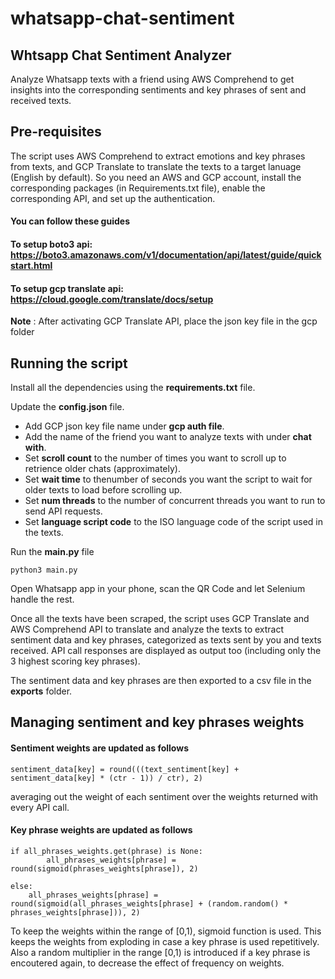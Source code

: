 # whatsapp-chat-sentiment
## Whtsapp Chat Sentiment Analyzer

Analyze Whatsapp texts with a friend using AWS Comprehend to get insights into the corresponding sentiments and key phrases of sent and received texts.


## Pre-requisites

The script uses AWS Comprehend to extract emotions and key phrases from texts, and GCP Translate to translate the texts to a target lanuage (English by default). So you need an AWS and GCP account, install the corresponding packages (in Requirements.txt file), enable the corresponding API, and set up the authentication.

#### You can follow these guides
#### To setup **boto3** api: https://boto3.amazonaws.com/v1/documentation/api/latest/guide/quickstart.html
#### To setup **gcp translate** api: https://cloud.google.com/translate/docs/setup

**Note** : After activating GCP Translate API, place the json key file in the gcp folder

## Running the script

Install all the dependencies using the **requirements.txt** file.

Update the **config.json** file.
- Add GCP json key file name under **gcp auth file**.
- Add the name of the friend you want to analyze texts with under **chat with**.
- Set **scroll count** to the number of times you want to scroll up to retrience older chats (approximately).
- Set **wait time** to thenumber of seconds you want the script to wait for older texts to load before scrolling up.
- Set **num threads** to the number of concurrent threads you want to run to send API requests.
- Set **language script code** to the ISO language code of the script used in the texts.

Run the **main.py** file
```
python3 main.py
```
Open Whatsapp app in your phone, scan the QR Code and let Selenium handle the rest.

Once all the texts have been scraped, the script uses GCP Translate and AWS Comprehend API to translate and analyze the texts to extract sentiment data and key phrases, categorized as texts sent by you and texts received. API call responses are displayed as output too (including only the 3 highest scoring key phrases).

The sentiment data and key phrases are then exported to a csv file in the **exports** folder.


## Managing sentiment and key phrases weights

#### Sentiment weights are updated as follows

```
sentiment_data[key] = round(((text_sentiment[key] + sentiment_data[key] * (ctr - 1)) / ctr), 2)
```
averaging out the weight of each sentiment over the weights returned with every API call.


#### Key phrase weights are updated as follows

```
if all_phrases_weights.get(phrase) is None:
        all_phrases_weights[phrase] = round(sigmoid(phrases_weights[phrase]), 2)

else:
    all_phrases_weights[phrase] = round(sigmoid(all_phrases_weights[phrase] + (random.random() *  phrases_weights[phrase])), 2)
```
To keep the weights within the range of [0,1), sigmoid function is used. This keeps the weights from exploding in case a key phrase is used repetitively. Also a random multiplier in the range [0,1) is introduced if a key phrase is encoutered again, to decrease the effect of frequency on weights.